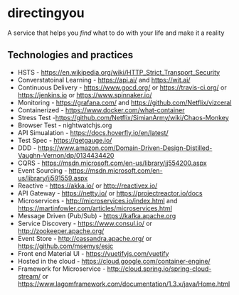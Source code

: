# directingyou
A service that helps you *find* what to do with your life and make it a reality


## Technologies and practices
* HSTS - https://en.wikipedia.org/wiki/HTTP_Strict_Transport_Security
* Converstatoinal Learning - https://api.ai/ and https://wit.ai/
* Continuous Delivery - https://www.gocd.org/ or https://travis-ci.org/ or https://jenkins.io or https://www.spinnaker.io/
* Monitoring - https://grafana.com/ and https://github.com/Netflix/vizceral
* Containerized - https://www.docker.com/what-container
* Stress Test -https://github.com/Netflix/SimianArmy/wiki/Chaos-Monkey
* Browser Test - nightwatchjs.org
* API Simualation - https://docs.hoverfly.io/en/latest/
* Test Spec - https://getgauge.io/
* DDD - https://www.amazon.com/Domain-Driven-Design-Distilled-Vaughn-Vernon/dp/0134434420
* CQRS - https://msdn.microsoft.com/en-us/library/jj554200.aspx
* Event Sourcing - https://msdn.microsoft.com/en-us/library/jj591559.aspx
* Reactive - https://akka.io/ or http://reactivex.io/
* API Gateway - https://netty.io/ or https://projectreactor.io/docs
* Microservices - http://microservices.io/index.html and https://martinfowler.com/articles/microservices.html
* Message Driven (Pub/Sub) - https://kafka.apache.org
* Service Discovery - https://www.consul.io/ or http://zookeeper.apache.org/
* Event Store - http://cassandra.apache.org/ or https://github.com/msemys/esjc
* Front end Material UI - https://vuetifyjs.com/vuetify
* Hosted in the cloud - https://cloud.google.com/container-engine/
* Framework for Microservice - http://cloud.spring.io/spring-cloud-stream/ or https://www.lagomframework.com/documentation/1.3.x/java/Home.html